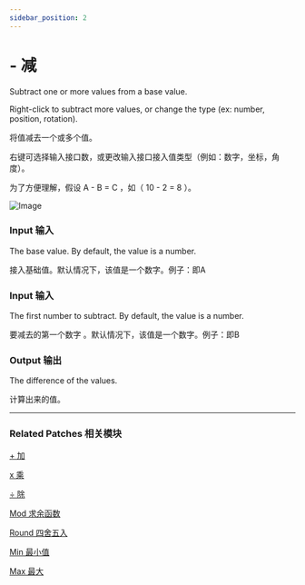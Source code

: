 ```yaml
---
sidebar_position: 2
---
```


# - 减

Subtract one or more values from a base value.

Right-click to subtract more values, or change the type (ex: number, position, rotation).

将值减去一个或多个值。

右键可选择输入接口数，或更改输入接口接入值类型（例如：数字，坐标，角度）。

为了方便理解，假设 A - B = C ，如（ 10 - 2 = 8 ）。

![Image](https://s3.us-west-2.amazonaws.com/secure.notion-static.com/998a80a1-3c09-4231-9333-4903c0d13010/Untitled.png?X-Amz-Algorithm=AWS4-HMAC-SHA256&X-Amz-Content-Sha256=UNSIGNED-PAYLOAD&X-Amz-Credential=AKIAT73L2G45EIPT3X45%2F20220602%2Fus-west-2%2Fs3%2Faws4_request&X-Amz-Date=20220602T173946Z&X-Amz-Expires=86400&X-Amz-Signature=12598dde8534b974594e15ea7ea0b5b1e1aaa2c0502e621d7138574f12e11b25&X-Amz-SignedHeaders=host&response-content-disposition=filename%20%3D%22Untitled.png%22&x-id=GetObject)

### Input 输入

The base value. By default, the value is a number.

接入基础值。默认情况下，该值是一个数字。例子：即A

### Input 输入

The first number to subtract. By default, the value is a number.

要减去的第一个数字 。默认情况下，该值是一个数字。例子：即B

### Output 输出

The difference of the values.

计算出来的值。

------

### Related Patches 相关模块

[+ 加](./+.md)

[x 乘](./x.md)

[÷ 除](./%C3%B7.md)

[Mod 求余函数](./Mod.md)

[Round 四舍五入](./Round.md)

[Min 最小值](./Min.md)

[Max 最大](./Max.md)
